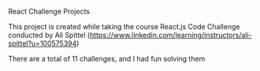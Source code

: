 React Challenge Projects

This project is created while taking the course React.js Code Challenge conducted by Ali Spittel (https://www.linkedin.com/learning/instructors/ali-spittel?u=100575394)

There are a total of 11 challenges, and I had fun solving them

